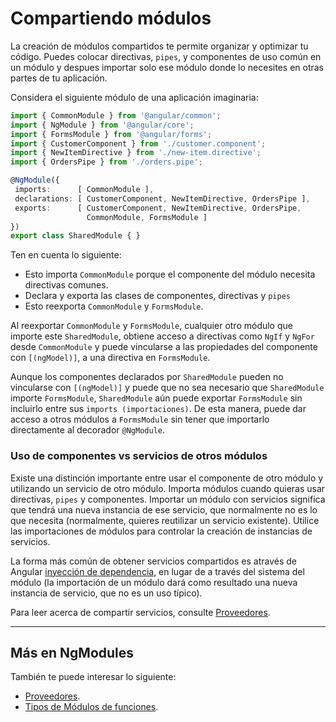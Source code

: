 # Compartiendo módulos

La creación de módulos compartidos te permite organizar y optimizar tu código. Puedes colocar directivas, `pipes`, y componentes de uso común en un módulo y despues importar solo ese módulo donde lo necesites en otras partes de tu aplicación.

Considera el siguiente módulo de una aplicación imaginaria:


```typescript
import { CommonModule } from '@angular/common';
import { NgModule } from '@angular/core';
import { FormsModule } from '@angular/forms';
import { CustomerComponent } from './customer.component';
import { NewItemDirective } from './new-item.directive';
import { OrdersPipe } from './orders.pipe';

@NgModule({
 imports:      [ CommonModule ],
 declarations: [ CustomerComponent, NewItemDirective, OrdersPipe ],
 exports:      [ CustomerComponent, NewItemDirective, OrdersPipe,
                 CommonModule, FormsModule ]
})
export class SharedModule { }
```

Ten en cuenta lo siguiente:

* Esto importa `CommonModule` porque el componente del módulo necesita directivas comunes.
* Declara y exporta las clases de componentes, directivas y `pipes`
* Esto reexporta `CommonModule` y `FormsModule`.

Al reexportar `CommonModule` y `FormsModule`, cualquier otro módulo que importe este 
`SharedModule`, obtiene acceso a directivas como `NgIf` y `NgFor` desde `CommonModule`
y puede vincularse a las propiedades del componente con `[(ngModel)]`, a una directiva en `FormsModule`.

Aunque los componentes declarados por `SharedModule` pueden no vincularse con `[(ngModel)]` y puede que no sea necesario que `SharedModule` importe `FormsModule`, `SharedModule` aún puede exportar 
`FormsModule` sin incluirlo entre sus `imports (importaciones)`. De esta manera, puede dar acceso a otros módulos a  `FormsModule` sin tener que importarlo directamente al decorador `@NgModule`.

### Uso de componentes vs servicios de otros módulos

Existe una distinción importante entre usar el componente de otro módulo y utilizando un servicio de otro módulo. Importa módulos cuando quieras usar directivas, `pipes` y componentes. Importar un módulo con servicios significa que tendrá una nueva instancia de ese servicio, que normalmente no es lo que necesita (normalmente, quieres reutilizar un servicio existente). Utilice las importaciones de módulos para controlar la creación de instancias de servicios.

La forma más común de obtener servicios compartidos es através de Angular
[inyección de dependencia](guide/dependency-injection), en lugar de a través del sistema del módulo (la importación de un módulo dará como resultado una nueva instancia de servicio, que no es un uso típico).

Para leer acerca de compartir servicios, consulte [Proveedores](guide/providers).


<hr />

## Más en NgModules

También te puede interesar lo siguiente:
* [Proveedores](guide/providers).
* [Tipos de Módulos de funciones](guide/module-types).
